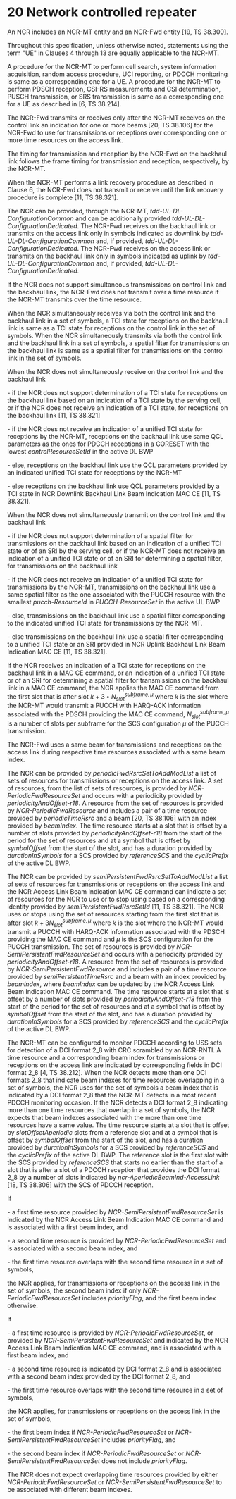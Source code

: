 # 20 Network controlled repeater

An NCR includes an NCR-MT entity and an NCR-Fwd entity \[19, TS
38.300\].

Throughout this specification, unless otherwise noted, statements using
the term \"UE\" in Clauses 4 through 13 are equally applicable to the
NCR-MT.

A procedure for the NCR-MT to perform cell search, system information
acquisition, random access procedure, UCI reporting, or PDCCH monitoring
is same as a corresponding one for a UE. A procedure for the NCR-MT to
perform PDSCH reception, CSI-RS measurements and CSI determination,
PUSCH transmission, or SRS transmission is same as a corresponding one
for a UE as described in \[6, TS 38.214\].

The NCR-Fwd transmits or receives only after the NCR-MT receives on the
control link an indication for one or more beams \[20, TS 38.106\] for
the NCR-Fwd to use for transmissions or receptions over corresponding
one or more time resources on the access link.

The timing for transmission and reception by the NCR-Fwd on the backhaul
link follows the frame timing for transmission and reception,
respectively, by the NCR-MT.

When the NCR-MT performs a link recovery procedure as described in
Clause 6, the NCR-Fwd does not transmit or receive until the link
recovery procedure is complete \[11, TS 38.321\].

The NCR can be provided, through the NCR-MT,
*tdd-UL-DL-ConfigurationCommon* and can be additionally provided
*tdd-UL-DL-ConfigurationDedicated*. The NCR-Fwd receives on the backhaul
link or transmits on the access link only in symbols indicated as
downlink by *tdd-UL-DL-ConfigurationCommon* and, if provided,
*tdd-UL-DL-ConfigurationDedicated*. The NCR-Fwd receives on the access
link or transmits on the backhaul link only in symbols indicated as
uplink by *tdd-UL-DL-ConfigurationCommon* and, if provided,
*tdd-UL-DL-ConfigurationDedicated*.

If the NCR does not support simultaneous transmissions on control link
and the backhaul link, the NCR-Fwd does not transmit over a time
resource if the NCR-MT transmits over the time resource.

When the NCR simultaneously receives via both the control link and the
backhaul link in a set of symbols, a TCI state for receptions on the
backhaul link is same as a TCI state for receptions on the control link
in the set of symbols. When the NCR simultaneously transmits via both
the control link and the backhaul link in a set of symbols, a spatial
filter for transmissions on the backhaul link is same as a spatial
filter for transmissions on the control link in the set of symbols.

When the NCR does not simultaneously receive on the control link and the
backhaul link

\- if the NCR does not support determination of a TCI state for
receptions on the backhaul link based on an indication of a TCI state by
the serving cell, or if the NCR does not receive an indication of a TCI
state, for receptions on the backhaul link \[11, TS 38.321\]

\- if the NCR does not receive an indication of a unified TCI state for
receptions by the NCR-MT, receptions on the backhaul link use same QCL
parameters as the ones for PDCCH receptions in a CORESET with the lowest
*controlResourceSetId* in the active DL BWP

\- else, receptions on the backhaul link use the QCL parameters provided
by an indicated unified TCI state for receptions by the NCR-MT

\- else receptions on the backhaul link use QCL parameters provided by a
TCI state in NCR Downlink Backhaul Link Beam Indication MAC CE \[11, TS
38.321\].

When the NCR does not simultaneously transmit on the control link and
the backhaul link

\- if the NCR does not support determination of a spatial filter for
transmissions on the backhaul link based on an indication of a unified
TCI state or of an SRI by the serving cell, or if the NCR-MT does not
receive an indication of a unified TCI state or of an SRI for
determining a spatial filter, for transmissions on the backhaul link

\- if the NCR does not receive an indication of a unified TCI state for
transmissions by the NCR-MT, transmissions on the backhaul link use a
same spatial filter as the one associated with the PUCCH resource with
the smallest *pucch-ResourceId* in *PUCCH-ResourceSet* in the active UL
BWP

\- else, transmissions on the backhaul link use a spatial filter
corresponding to the indicated unified TCI state for transmissions by
the NCR-MT.

\- else transmissions on the backhaul link use a spatial filter
corresponding to a unified TCI state or an SRI provided in NCR Uplink
Backhaul Link Beam Indication MAC CE \[11, TS 38.321\].

If the NCR receives an indication of a TCI state for receptions on the
backhaul link in a MAC CE command, or an indication of a unified TCI
state or of an SRI for determining a spatial filter for transmissions on
the backhaul link in a MAC CE command, the NCR applies the MAC CE
command from the first slot that is after slot
$k + 3 \bullet N_{slot}^{subframe,\mu}$ where $k$ is the slot where the
NCR-MT would transmit a PUCCH with HARQ-ACK information associated with
the PDSCH providing the MAC CE command, $N_{slot}^{subframe,\mu}$ is a
number of slots per subframe for the SCS configuration $\mu$ of the
PUCCH transmission.

The NCR-Fwd uses a same beam for transmissions and receptions on the
access link during respective time resources associated with a same beam
index.

The NCR can be provided by *periodicFwdRsrcSetToAddModList* a list of
sets of resources for transmissions or receptions on the access link. A
set of resources, from the list of sets of resources, is provided by
*NCR-PeriodicFwdResourceSet* and occurs with a periodicity provided by
*periodicityAndOffset-r18*. A resource from the set of resources is
provided by *NCR-PeriodicFwdResource* and includes a pair of a time
resource provided by *periodicTimeRsrc* and a beam \[20, TS 38.106\]
with an index provided by *beamIndex*. The time resource starts at a
slot that is offset by a number of slots provided by
*periodicityAndOffset-r18* from the start of the period for the set of
resources and at a symbol that is offset by *symbolOffset* from the
start of the slot, and has a duration provided by *durationInSymbols*
for a SCS provided by *referenceSCS* and the *cyclicPrefix* of the
active DL BWP.

The NCR can be provided by *semiPersistentFwdRsrcSetToAddModList* a list
of sets of resources for transmissions or receptions on the access link
and the NCR Access Link Beam Indication MAC CE command can indicate a
set of resources for the NCR to use or to stop using based on a
corresponding identity provided by *semiPersistentFwdRsrcSetId* \[11, TS
38.321\]. The NCR uses or stops using the set of resources starting from
the first slot that is after slot $k + 3N_{slot}^{subframe,\mu}$ where
$k$ is the slot where the NCR-MT would transmit a PUCCH with HARQ-ACK
information associated with the PDSCH providing the MAC CE command and
$\mu$ is the SCS configuration for the PUCCH transmission. The set of
resources is provided by *NCR-SemiPersistentFwdResourceSet* and occurs
with a periodicity provided by *periodicityAndOffset-r18*. A resource
from the set of resources is provided by *NCR-SemiPersistentFwdResource*
and includes a pair of a time resource provided by
*semiPersistentTimeRsrc* and a beam with an index provided by
*beamIndex*, where *beamIndex* can be updated by the NCR Access Link
Beam Indication MAC CE command. The time resource starts at a slot that
is offset by a number of slots provided by *periodicityAndOffset-r18*
from the start of the period for the set of resources and at a symbol
that is offset by *symbolOffset* from the start of the slot, and has a
duration provided by *durationInSymbols* for a SCS provided by
*referenceSCS* and the *cyclicPrefix* of the active DL BWP.

The NCR-MT can be configured to monitor PDCCH according to USS sets for
detection of a DCI format 2_8 with CRC scrambled by an NCR-RNTI. A time
resource and a corresponding beam index for transmissions or receptions
on the access link are indicated by corresponding fields in DCI format
2_8 \[4, TS 38.212\]. When the NCR detects more than one DCI formats 2_8
that indicate beam indexes for time resources overlapping in a set of
symbols, the NCR uses for the set of symbols a beam index that is
indicated by a DCI format 2_8 that the NCR-MT detects in a most recent
PDCCH monitoring occasion. If the NCR detects a DCI format 2_8
indicating more than one time resources that overlap in a set of
symbols, the NCR expects that beam indexes associated with the more than
one time resources have a same value. The time resource starts at a slot
that is offset by *slotOffsetAperiodic* slots from a reference slot and
at a symbol that is offset by *symbolOffset* from the start of the slot,
and has a duration provided by *durationInSymbols* for a SCS provided by
*referenceSCS* and the *cyclicPrefix* of the active DL BWP. The
reference slot is the first slot with the SCS provided
by *referenceSCS* that starts no earlier than the start of a slot that
is after a slot of a PDCCH reception that provides the DCI format 2_8 by
a number of slots indicated by *ncr-AperiodicBeamInd-AccessLink* \[18,
TS 38.306\] with the SCS of PDCCH reception.

If

\- a first time resource provided by *NCR-SemiPersistentFwdResourceSet*
is indicated by the NCR Access Link Beam Indication MAC CE command and
is associated with a first beam index, and

\- a second time resource is provided by *NCR-PeriodicFwdResourceSet*
and is associated with a second beam index, and

\- the first time resource overlaps with the second time resource in a
set of symbols,

the NCR applies, for transmissions or receptions on the access link in
the set of symbols, the second beam index if only
*NCR-PeriodicFwdResourceSet* includes *priorityFlag*, and the first beam
index otherwise.

If

\- a first time resource is provided by *NCR-PeriodicFwdResourceSet*, or
provided by *NCR-SemiPersistentFwdResourceSet* and indicated by the NCR
Access Link Beam Indication MAC CE command, and is associated with a
first beam index, and

\- a second time resource is indicated by DCI format 2_8 and is
associated with a second beam index provided by the DCI format 2_8, and

\- the first time resource overlaps with the second time resource in a
set of symbols,

the NCR applies, for transmissions or receptions on the access link in
the set of symbols,

\- the first beam index if *NCR-PeriodicFwdResourceSet* or
*NCR-SemiPersistentFwdResourceSet* includes *priorityFlag*, and

\- the second beam index if *NCR-PeriodicFwdResourceSet* or
*NCR-SemiPersistentFwdResourceSet* does not include *priorityFlag*.

The NCR does not expect overlapping time resources provided by either
*NCR-PeriodicFwdResourceSet* or *NCR-SemiPersistentFwdResourceSet* to be
associated with different beam indexes.